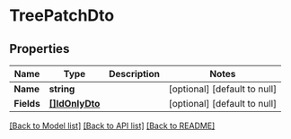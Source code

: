 # TreePatchDto

## Properties
Name | Type | Description | Notes
------------ | ------------- | ------------- | -------------
**Name** | **string** |  | [optional] [default to null]
**Fields** | [**[]IdOnlyDto**](IdOnlyDto.md) |  | [optional] [default to null]

[[Back to Model list]](../README.md#documentation-for-models) [[Back to API list]](../README.md#documentation-for-api-endpoints) [[Back to README]](../README.md)


